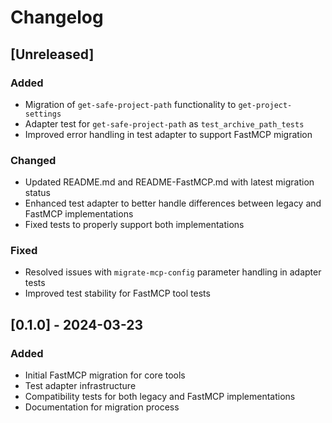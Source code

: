# Changelog

## [Unreleased]

### Added
- Migration of `get-safe-project-path` functionality to `get-project-settings`
- Adapter test for `get-safe-project-path` as `test_archive_path_tests`
- Improved error handling in test adapter to support FastMCP migration

### Changed
- Updated README.md and README-FastMCP.md with latest migration status
- Enhanced test adapter to better handle differences between legacy and FastMCP implementations
- Fixed tests to properly support both implementations 

### Fixed
- Resolved issues with `migrate-mcp-config` parameter handling in adapter tests
- Improved test stability for FastMCP tool tests

## [0.1.0] - 2024-03-23

### Added
- Initial FastMCP migration for core tools
- Test adapter infrastructure
- Compatibility tests for both legacy and FastMCP implementations
- Documentation for migration process 